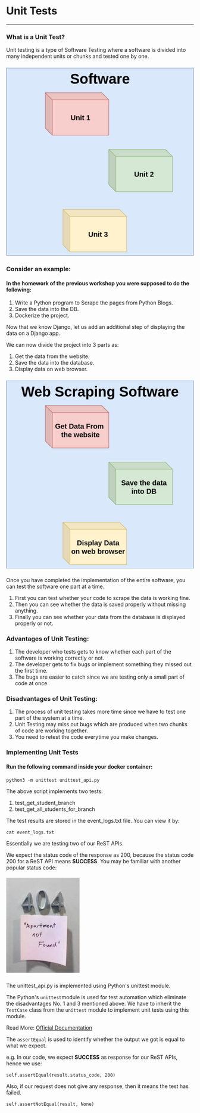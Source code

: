 # Unit Tests
<hr/>

### What is a Unit Test?

Unit testing is a type of Software Testing where a software is divided into many 
independent units or chunks and tested one by one.
###
![unit test](unit_test.png)
###

### Consider an example:

#### In the homework of the previous workshop you were supposed to do the following:
1. Write a Python program to Scrape the pages from Python Blogs.
2. Save the data into the DB.
3. Dockerize the project.

Now that we know Django, let us add an additional step of displaying the data on a Django app.

We can now divide the project into 3 parts as:
1. Get the data from the website.
2. Save the data into the database.
3. Display data on web browser.
###

![unit test](unit_test_example.png)
####
Once you have completed the implementation of the entire software, 
you can test the software one part at a time.

1. First you can test whether your code to scrape the data is working fine.
2. Then you can see whether the data is saved properly without missing anything.
3. Finally you can see whether your data from the database is displayed properly or not.

#### 
### Advantages of Unit Testing:
1. The developer who tests gets to know whether each part of the software is working correctly or not.
2. The developer gets to fix bugs or implement something they missed out the first time.
3. The bugs are easier to catch since we are testing only a small part of code at once.

### Disadvantages of Unit Testing:
1. The process of unit testing takes more time since we have to test one part of the system at a time.
2. Unit Testing may miss out bugs which are produced when two chunks of code are working together.
3. You need to retest the code everytime you make changes.

### Implementing Unit Tests

#### Run the following command inside your docker container:
```
python3 -m unittest unittest_api.py
```
The above script implements two tests:
1. test_get_student_branch
2. test_get_all_students_for_branch

The test results are stored in the event_logs.txt file. You can view it by:
```
cat event_logs.txt
```

Essentially we are testing two of our ReST APIs.

We expect the status code of the response as 200, because the status code 200 for a ReST API means <b>SUCCESS</b>. You may be familiar with another popular status code:
####
![unit test](meme.jpeg)

###

The unittest_api.py is implemented using Python's unittest module.

The Python's `unittest`module is used for test automation which eliminate the disadvantages No. 1 and 3 mentioned above.
We have to inherit the `TestCase` class from the `unittest` module to implement unit tests using this module.

Read More: [Official Documentation](https://docs.python.org/3/library/unittest.html)

The `assertEqual` is used to identify whether the output we got is equal to what we expect.

e.g. In our code, we expect **SUCCESS** as response for our ReST APIs, hence we use:
```
self.assertEqual(result.status_code, 200)
```
Also, if our request does not give any response, then it means the test has failed.
```
self.assertNotEqual(result, None)
```
